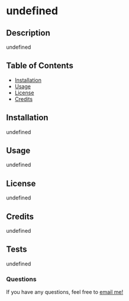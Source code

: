 
  # undefined
  

  ## Description
  undefined

  ## Table of Contents
  - [Installation](#installation)
  - [Usage](#usage)
  - [License](#license)
  - [Credits](#credits)

  ## Installation
  undefined

  ## Usage
  undefined

  ## License
  undefined

  ## Credits
  undefined

  ## Tests
  undefined

  ### Questions
  If you have any questions, feel free to [email me!](mailto:undefined)

  
  

